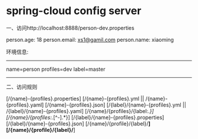 # spring-cloud config server
一、访问http://localhost:8888/person-dev.properties

person.age: 18
person.email: xs1@gamil.com
person.name: xiaoming

环境信息:
****************************
name=person
profiles=dev
label=master
********************************

二、访问规则

[/{name}-{profiles}.properties]
[/{name}-{profiles}.yml || /{name}-{profiles}.yaml]
[/{name}-{profiles}.json]
[/{label}/{name}-{profiles}.yml || /{label}/{name}-{profiles}.yaml]
[/{name}/{profiles}/{label:.*}]
[/{name}/{profiles:.*[^-].*}]
[/{label}/{name}-{profiles}.properties]
[/{label}/{name}-{profiles}.json]
[/{name}/{profile}/{label}/**]
[/{name}/{profile}/{label}/**]
